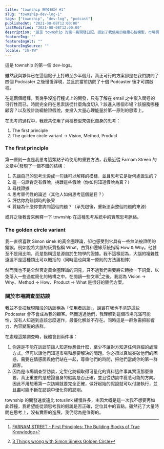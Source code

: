 ```yaml
---
title: "township 開發日記 #1"
slug: "township-dev-log-1"
tags: ["township", "dev-log", "podcast"]
publishedAt: "2021-08-08T12:00:00"
lastModified: "2021-08-08T12:00:00"
description: "這是 township 的第一篇開發日記，提到了我使用的幾種心智模型，市場調查類的訪談是如何進行，以及我們期待 township 完成的任務。"
featureImg: ""
featureImgAlt: ""
featureImgSource: ""
locale: "zh-TW"
---
```


這是 township 的第一個 dev-logs。

雖然我與夥伴已在這個點子上打轉至少半個月，真正可行的方案卻是在我們訪問了四個 Podcaster 之後慢慢浮現，並且於當前訪問了十個 Podcaster 後才可謂啟程。

在這兩個禮拜，我幾乎沒進行程式上的開發，只有了解在 email 之中嵌入問卷的可行性而已。時間完全用在思索該從什麼角度切入？該進入哪個市場？該服務哪種顧客？以及設計訪綱驗證假說，並投入大量心理能量於第一原則的思索上。

在思考的過程中，我總共使用了兩種模型來強化自身的思考：

1. The first principle
2. The golden circle variant -> Vision, Method, Product

### The first principle

第一原則一直是我思考這類點子時使用的重要方法，我最近從 Farnam Streen 的文章中[^1]發現了一個不錯的結構：

1. 先讓自己的思考沈澱成一句話可以解釋的模樣，並且思考它是從何處誕生的？
2. 這一句話肯定有假說，挑戰這些假說（你如何知道假說為真？）
3. 尋找證據
4. 思考替代性的論述（其他人如何思考這個題目？）
5. 評估你為錯誤時的後果
6. 質疑為什麼你會詢問這個問題？（承先啟後，重新思索整個問題的來源）

或許之後我會來解釋一下 township 在這種思考系統中的實際思考脈絡。

### The golden circle variant

我一直很喜歡 Simon sinek 的黃金圈理論，卻也感受到它具有一些無法被證明的錯誤，例如說將大腦的灰質指稱 What，白質和邊緣系統指稱 How & Why。他甚至不是用比喻，而是指稱這是源自於生物學的證據。我不這樣認為，大腦的複雜性遠遠不是這種類比可以概括的（同時這也與第一原則的方法論相悖）

然而我也不是全然否定黃金圈理論的洞見，只不過我們需要將它轉換一下詞彙，以免落入一些過度簡化的結構之中。在閱讀一些文章[^2]之後，我認為 Vision -> Why、Method -> How、Product -> What 是很好的替代方案。

### 關於市場調查型訪談

我並不會把我現階段的訪談稱為「使用者訪談」，說實在我也不清楚這些 Podcaster 會不會成為我的顧客。然而透過他們，我理解到這個市場充滿可能性，沒有人知道到底該怎麼運作，最優化解並不存在。同時這是一群急需把影響力、內容變現的族群。

在處理這類調查時，我體會到兩件事：

1. 你還是不能在訪談前讓人知道你想做什麼，至少不讓對方知道任何詳細的處理方式。但可以讓他們知道市場和想要解決的問題。你必須以真誠突破他們的困惑，需要在情感面與他們站在一起，尊重他們的時間，把他們當成你的第一群顧客。
2. 因為是市場調查型訪談，定型化訪綱取得可量化的資料這件事其實沒那麼重要，真正重要的是驗證自身的假說是否正確，並且從訪談中獲悉可能的方向。因此不用想著第一次訪綱就要完全正確，做好起始的假設就可以付諸執行，並且盡可能不斷在訪談中優化你的訪剛。

township 的開發速度遠比 totuslink 緩慢許多，主因大概是這一次我不想要再如此莽撞，我希望能從頭思考我的假說是否正確，定位其中的盲點。雖然花了大量時間在思考上，沒有實際的進展，我仍認為是值得的。

[^1]: [FARNAM STREET - First Principles: The Building Blocks of True Knowledge](https://fs.blog/2018/04/first-principles/)
[^2]: [3 Things wrong with Simon Sineks Golden Circle](https://uxplanet.org/3-things-wrong-with-simon-sineks-golden-circle-f262fed6ce3f)
